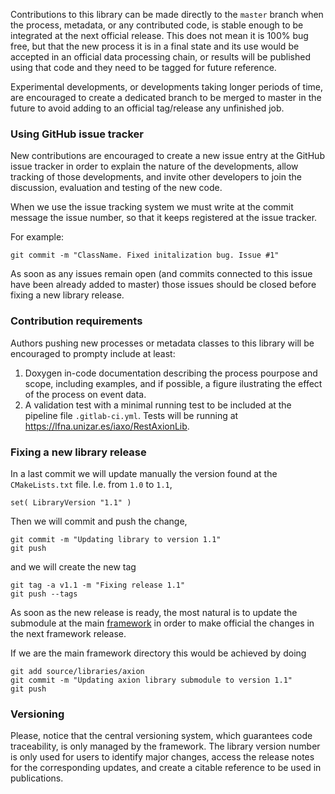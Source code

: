 Contributions to this library can be made directly to the `master` branch when the process, metadata, or any contributed code, is stable enough to be integrated at the next official release. This does not mean it is 100% bug free, but that the new process it is in a final state and its use would be accepted in an official data processing chain, or results will be published using that code and they need to be tagged for future reference.

Experimental developments, or developments taking longer periods of time, are encouraged to create a dedicated branch to be merged to master in the future to avoid adding to an official tag/release any unfinished job.

### Using GitHub issue tracker

New contributions are encouraged to create a new issue entry at the GitHub issue tracker in order to explain the nature of the developments, allow tracking of those developments, and invite other developers to join the discussion, evaluation and testing of the new code.

When we use the issue tracking system we must write at the commit message the issue number, so that it keeps registered at the issue tracker.

For example:

```
git commit -m "ClassName. Fixed initalization bug. Issue #1"
```

As soon as any issues remain open (and commits connected to this issue have been already added to master) those issues should be closed before fixing a new library release.

### Contribution requirements

Authors pushing new processes or metadata classes to this library will be encouraged to prompty include at least:

1. Doxygen in-code documentation describing the process pourpose and scope, including examples, and if possible, a figure ilustrating the effect of the process on event data.
2. A validation test with a minimal running test to be included at the pipeline file `.gitlab-ci.yml`. Tests will be running at https://lfna.unizar.es/iaxo/RestAxionLib.

### Fixing a new library release

In a last commit we will update manually the version found at the `CMakeLists.txt` file. I.e. from `1.0` to `1.1`,

```
set( LibraryVersion "1.1" )
```

Then we will commit and push the change,

```
git commit -m "Updating library to version 1.1"
git push
```

and we will create the new tag

```
git tag -a v1.1 -m "Fixing release 1.1"
git push --tags
```

As soon as the new release is ready, the most natural is to update the submodule at the main [framework](https://github.com/rest-for-physics/framework) in order to make official the changes in the next framework release.

If we are the main framework directory this would be achieved by doing

```
git add source/libraries/axion
git commit -m "Updating axion library submodule to version 1.1"
git push
```

### Versioning

Please, notice that the central versioning system, which guarantees code traceability, is only managed by the framework. The library version number is only used for users to identify major changes, access the release notes for the corresponding updates, and create a citable reference to be used in publications.
